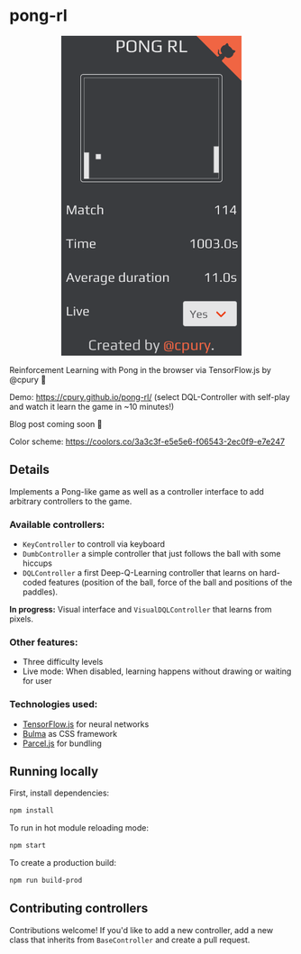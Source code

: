 # pong-rl

<p align="center">
  <img width="320" height="568" src="https://github.com/cpury/pong-rl/blob/master/screenshot.png?raw=true">
</p>

Reinforcement Learning with Pong in the browser via TensorFlow.js by @cpury 🚀

Demo: https://cpury.github.io/pong-rl/ (select DQL-Controller with self-play and watch it learn the game in ~10 minutes!)

Blog post coming soon 📝

Color scheme: https://coolors.co/3a3c3f-e5e5e6-f06543-2ec0f9-e7e247

## Details

Implements a Pong-like game as well as a controller interface to add arbitrary controllers to the game.

### Available controllers:

- `KeyController` to controll via keyboard
- `DumbController` a simple controller that just follows the ball with some hiccups
- `DQLController` a first Deep-Q-Learning controller that learns on hard-coded features (position of the ball, force of the ball and positions of the paddles).

**In progress:** Visual interface and `VisualDQLController` that learns from pixels.

### Other features:

- Three difficulty levels
- Live mode: When disabled, learning happens without drawing or waiting for user

### Technologies used:

- [TensorFlow.js](https://www.tensorflow.org/js/) for neural networks
- [Bulma](https://bulma.io/) as CSS framework
- [Parcel.js](https://parceljs.org/) for bundling

## Running locally

First, install dependencies:

```sh
npm install
```

To run in hot module reloading mode:

```sh
npm start
```

To create a production build:

```sh
npm run build-prod
```

## Contributing controllers

Contributions welcome! If you'd like to add a new controller, add a new class that inherits from `BaseController` and create a pull request.
